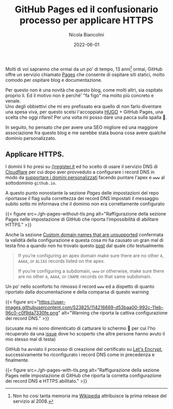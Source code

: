 ﻿---
title: GitHub Pages ed il confusionario processo per applicare HTTPS
date: 2022-06-01
author: Nicola Biancolini
description: |
  GitHub offre un’esperienza utente appagante come pochi altri servizi. Nonostante questo, però, il processo di configurazione di un dominio personalizzato con il servizio Pages può risultare ostico, qui vi racconto la mia esperienza nella speranza che possa aiutare qualcuno.
keywords: 
  - github
  - github pages
  - https
  - tls
  - security
  - encription
  - cloudflare
  - dns
  - domain
tags:
draft: false
cover:
  image: cover.jpg
  alt: Fodo di copertina
  relative: true
  caption: Foto di [Daniele Levis Pelusi](https://unsplash.com/@yogidan2012?utm_source=unsplash&utm_medium=referral&utm_content=creditCopyText) su [Unsplash](https://unsplash.com/s/photos/confusion?utm_source=unsplash&utm_medium=referral&utm_content=creditCopyText)
---

Molti di voi sapranno che ormai da un po’ di tempo, 13 anni[^gh-pages-release-date] ormai, GitHub offre un servizio chiamato [Pages](https://pages.github.com/) che consente di ospitare siti statici, molto comodo per ospitare blog e documentazione.

[^gh-pages-release-date]: Non ho cosi tanta memoria ma [Wikipedia](https://en.wikipedia.org/wiki/GitHub#GitHub_Pages) attribuisce la prima release del servizio al 2008.

Per questo non è una novità che questo blog, come molti altri, sia ospitato proprio li. Ed il motivo non è perché' "fa figo" ma molto più concreto e venale.  
Uno degli obbiettivi che mi ero prefissato era quello di non farlo diventare una spesa viva, per questo scelsi l'accoppiata [HUGO](https://gohugo.io/) + GitHub Pages, una scelta che oggi rifarei! Per una volta mi posso dare una pacca sulla spalla 🙂.

In seguito, ho pensato che per avere una SEO migliore ed una maggiore associazione fra questo blog e me sarebbe stata buona cosa avere qualche dominio personalizzato.

## Applicare HTTPS.

I domini li ho presi su [()register.it](https://www.register.it/) ed ho scelto di usare il servizio DNS di [Cloudflare](https://www.cloudflare.com/dns/) per cui dopo aver provveduto a configurare i record DNS in modo da [supportare i domini personalizzati](https://docs.github.com/en/pages/configuring-a-custom-domain-for-your-github-pages-site/about-custom-domains-and-github-pages#supported-custom-domains) facendo puntare l'apex e `www` al sottodominio `github.io`.

A questo punto nonostante la sezione *Pages* delle impostazioni del repo riportasse il flag sulla correttezza dei record DNS impostati il messaggio subito sotto mi informava che il dominio non era correttamente configurato

{{< figure src=./gh-pages-without-tls.png alt="Raffigurazione della sezione Pages nelle impostazione di GitHub che riporta l’impossibilità di abilitare HTTPS." >}}

Anche la sezione [Custom domain names that are unsupported](https://docs.github.com/en/pages/configuring-a-custom-domain-for-your-github-pages-site/troubleshooting-custom-domains-and-github-pages#custom-domain-names-that-are-unsupported) confermata la validità della configurazione e questa cosa mi ha causato un gran mal di testa fino a quando non ho trovato questo [post](https://github.community/t/the-enforce-https-button-isnt-working/10429/9) dal quale cito testualmente.

> If you’re configuring an apex domain make sure there are no other `A`, `AAAA`, or `ALIAS` records listed on the apex.
>
> If you’re configuring a subdomain, `www` or otherwise, make sure there are no other `A`, `AAAA`, or `CNAME` records on that same subdomain.

Un po' nello sconforto ho rimosso il record `www` ed a dispetto di quanto riportato dalla documentazione e della comparsa di questo warning

{{< figure src="https://user-images.githubusercontent.com/523825/114216669-d53baa00-992c-11eb-96c0-c0f9da7330fe.png" alt="Warning che riporta la cattiva configurazione dei record DNS." >}}

(scusate ma mi sono dimenticato di catturare lo schermo 🙏 per cui l'ho recuperato da una [issue](https://github.com/isaacs/github/issues/1675) dove ho scoperto che altre persone hanno avuto il mio stesso mal di testa)

GitHub ha avviato il processo di creazione del certificato su [Let's Encrypt](https://letsencrypt.org/), successivamente ho riconfigurato i record DNS come in precedenza e finalmente.

{{< figure src=./gh-pages-with-tls.png alt="Raffigurazione della sezione Pages nelle impostazione di GitHub che riporta la corretta configurazione dei record DNS e HTTPS abilitato." >}}
